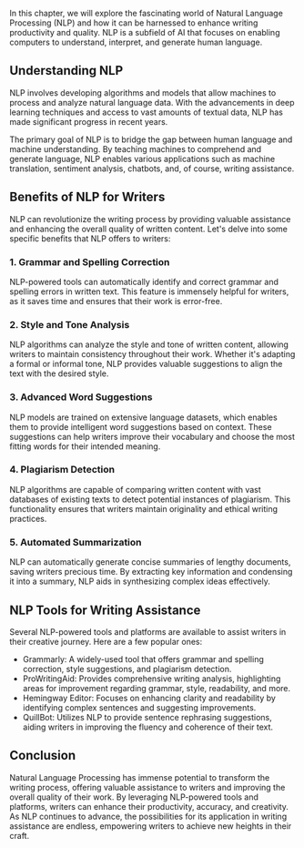 
In this chapter, we will explore the fascinating world of Natural Language Processing (NLP) and how it can be harnessed to enhance writing productivity and quality. NLP is a subfield of AI that focuses on enabling computers to understand, interpret, and generate human language.

## Understanding NLP

NLP involves developing algorithms and models that allow machines to process and analyze natural language data. With the advancements in deep learning techniques and access to vast amounts of textual data, NLP has made significant progress in recent years.

The primary goal of NLP is to bridge the gap between human language and machine understanding. By teaching machines to comprehend and generate language, NLP enables various applications such as machine translation, sentiment analysis, chatbots, and, of course, writing assistance.

## Benefits of NLP for Writers

NLP can revolutionize the writing process by providing valuable assistance and enhancing the overall quality of written content. Let's delve into some specific benefits that NLP offers to writers:

### 1. Grammar and Spelling Correction

NLP-powered tools can automatically identify and correct grammar and spelling errors in written text. This feature is immensely helpful for writers, as it saves time and ensures that their work is error-free.

### 2. Style and Tone Analysis

NLP algorithms can analyze the style and tone of written content, allowing writers to maintain consistency throughout their work. Whether it's adapting a formal or informal tone, NLP provides valuable suggestions to align the text with the desired style.

### 3. Advanced Word Suggestions

NLP models are trained on extensive language datasets, which enables them to provide intelligent word suggestions based on context. These suggestions can help writers improve their vocabulary and choose the most fitting words for their intended meaning.

### 4. Plagiarism Detection

NLP algorithms are capable of comparing written content with vast databases of existing texts to detect potential instances of plagiarism. This functionality ensures that writers maintain originality and ethical writing practices.

### 5. Automated Summarization

NLP can automatically generate concise summaries of lengthy documents, saving writers precious time. By extracting key information and condensing it into a summary, NLP aids in synthesizing complex ideas effectively.

## NLP Tools for Writing Assistance

Several NLP-powered tools and platforms are available to assist writers in their creative journey. Here are a few popular ones:

- Grammarly: A widely-used tool that offers grammar and spelling correction, style suggestions, and plagiarism detection.
- ProWritingAid: Provides comprehensive writing analysis, highlighting areas for improvement regarding grammar, style, readability, and more.
- Hemingway Editor: Focuses on enhancing clarity and readability by identifying complex sentences and suggesting improvements.
- QuillBot: Utilizes NLP to provide sentence rephrasing suggestions, aiding writers in improving the fluency and coherence of their text.

## Conclusion

Natural Language Processing has immense potential to transform the writing process, offering valuable assistance to writers and improving the overall quality of their work. By leveraging NLP-powered tools and platforms, writers can enhance their productivity, accuracy, and creativity. As NLP continues to advance, the possibilities for its application in writing assistance are endless, empowering writers to achieve new heights in their craft.
